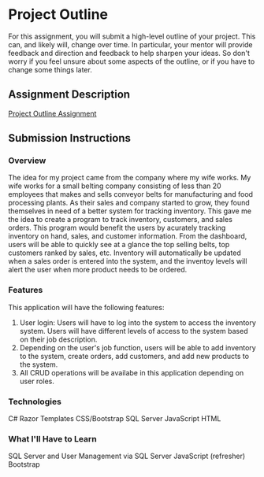 # Project Outline
For this assignment, you will submit a high-level outline of your project. This can, and likely will, change over time. In particular, your mentor will provide feedback and direction and feedback to help sharpen your ideas. So don't worry if you feel unsure about some aspects of the outline, or if you have to change some things later.

## Assignment Description
[Project Outline Assignment](https://education.launchcode.org/liftoff/assignments/project-outline/)

## Submission Instructions

### Overview

The idea for my project came from the company where my wife works.  My wife works for a small belting company consisting of less
than 20 employees that makes and sells conveyor belts for manufacturing and food processing plants.  As their sales and company
started to grow, they found themselves in need of a better system for tracking inventory.  This gave me the idea to create a program
to track inventory, customers, and sales orders.  This program would benefit the users by acurately tracking inventory on hand, sales, 
and customer information.  From the dashboard, users will be able to quickly see at a glance the top selling belts, top customers ranked by sales, etc.
Inventory will automatically be updated when a sales order is entered into the system, and the inventoy levels will alert the user when more product needs
to be ordered.

###

### Features

This application will have the following features:
1. User login:  Users will have to log into the system to access the inventory system.  Users will have different levels of access to the system based on
                their job description.
2. Depending on the user's job function, users will be able to add inventory to the system, create orders, add customers, and add new products to the system.
3. All CRUD operations will be availabe in this application depending on user roles.

###
### Technologies  ###

C#
Razor Templates
CSS/Bootstrap
SQL Server
JavaScript
HTML

### What I'll Have to Learn

SQL Server and User Management via SQL Server
JavaScript (refresher)
Bootstrap
